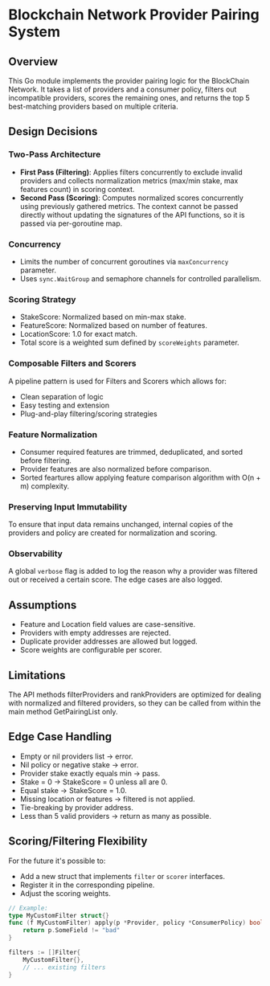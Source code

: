 # Blockchain Network Provider Pairing System

## Overview
This Go module implements the provider pairing logic for the BlockChain Network. It takes a list of providers and a consumer policy, filters out incompatible providers, scores the remaining ones, and returns the top 5 best-matching providers based on multiple criteria.

## Design Decisions

### Two-Pass Architecture
- **First Pass (Filtering)**: Applies filters concurrently to exclude invalid providers and collects normalization metrics (max/min stake, max features count) in scoring context.
- **Second Pass (Scoring)**: Computes normalized scores concurrently using previously gathered metrics. The context cannot be passed directly without updating the signatures of the API functions, so it is passed via per-goroutine map.

### Concurrency
- Limits the number of concurrent goroutines via `maxConcurrency` parameter.
- Uses `sync.WaitGroup` and semaphore channels for controlled parallelism.

### Scoring Strategy
- StakeScore: Normalized based on min-max stake.
- FeatureScore: Normalized based on number of features.
- LocationScore: 1.0 for exact match.
- Total score is a weighted sum defined by `scoreWeights` parameter.

### Composable Filters and Scorers
A pipeline pattern is used for Filters and Scorers which allows for:
- Clean separation of logic
- Easy testing and extension
- Plug-and-play filtering/scoring strategies

### Feature Normalization
- Consumer required features are trimmed, deduplicated, and sorted before filtering.
- Provider features are also normalized before comparison.
- Sorted feartures allow applying feature comparison algorithm with O(n + m) complexity.

### Preserving Input Immutability
To ensure that input data remains unchanged, internal copies of the providers and policy are created for normalization and scoring.

### Observability
A global `verbose` flag is added to log the reason why a provider was filtered out or received a certain score. 
The edge cases are also logged.

## Assumptions
- Feature and Location field values are case-sensitive.
- Providers with empty addresses are rejected.
- Duplicate provider addresses are allowed but logged.
- Score weights are configurable per scorer.

## Limitations
The API methods filterProviders and rankProviders are optimized for dealing with normalized and filtered providers, so they can be called from within the main method GetPairingList only.

## Edge Case Handling
- Empty or nil providers list → error.
- Nil policy or negative stake → error.
- Provider stake exactly equals min → pass.
- Stake = 0 → StakeScore = 0 unless all are 0.
- Equal stake → StakeScore = 1.0.
- Missing location or features → filtered is not applied.
- Tie-breaking by provider address.
- Less than 5 valid providers → return as many as possible.

## Scoring/Filtering Flexibility
For the future it's possible to:
- Add a new struct that implements `filter` or `scorer` interfaces.
- Register it in the corresponding pipeline.
- Adjust the scoring weights.

```go
// Example:
type MyCustomFilter struct{}
func (f MyCustomFilter) apply(p *Provider, policy *ConsumerPolicy) bool {
    return p.SomeField != "bad"
}

filters := []Filter{
    MyCustomFilter{},
    // ... existing filters
}
```
